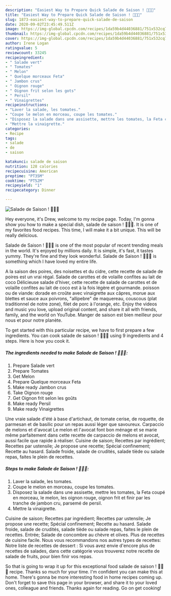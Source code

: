 ```yaml
---
description: "Easiest Way to Prepare Quick Salade de Saison ! 🍅🥬🧅"
title: "Easiest Way to Prepare Quick Salade de Saison ! 🍅🥬🧅"
slug: 1873-easiest-way-to-prepare-quick-salade-de-saison
date: 2020-09-02T23:45:49.511Z
image: https://img-global.cpcdn.com/recipes/1da59b4d44036881/751x532cq70/salade-de-saison-🍅🥬🧅-photo-principale-de-la-recette.jpg
thumbnail: https://img-global.cpcdn.com/recipes/1da59b4d44036881/751x532cq70/salade-de-saison-🍅🥬🧅-photo-principale-de-la-recette.jpg
cover: https://img-global.cpcdn.com/recipes/1da59b4d44036881/751x532cq70/salade-de-saison-🍅🥬🧅-photo-principale-de-la-recette.jpg
author: Irene Logan
ratingvalue: 5
reviewcount: 33245
recipeingredient:
- " Salade vert"
- " Tomates"
- " Melon"
- " Quelque morceaux Feta"
- " Jambon crus"
- " Oignon rouge"
- " Oignon frit selon les gots"
- " Persil"
- " Vinaigrettes"
recipeinstructions:
- "Laver la salade, les tomates."
- "Coupe le melon en morceau, coupe les tomates."
- "Disposez la salade dans une assisette, mettre les tomates, la Feta coupé en morceau, le melon, les oignon rouge, oignon frit et finir par les tranche de jambon cru, parsemé de persil."
- "Mettre la vinaigrette."
categories:
- Recipe
tags:
- salade
- de
- saison

katakunci: salade de saison 
nutrition: 128 calories
recipecuisine: American
preptime: "PT35M"
cooktime: "PT52M"
recipeyield: "1"
recipecategory: Dinner

---
```



![Salade de Saison ! 🍅🥬🧅](https://img-global.cpcdn.com/recipes/1da59b4d44036881/751x532cq70/salade-de-saison-🍅🥬🧅-photo-principale-de-la-recette.jpg)

Hey everyone, it's Drew, welcome to my recipe page. Today, I'm gonna show you how to make a special dish, salade de saison ! 🍅🥬🧅. It is one of my favorites food recipes. This time, I will make it a bit unique. This will be really delicious.

Salade de Saison ! 🍅🥬🧅 is one of the most popular of recent trending meals in the world. It's enjoyed by millions daily. It is simple, it's fast, it tastes yummy. They're fine and they look wonderful. Salade de Saison ! 🍅🥬🧅 is something which I have loved my entire life.

A la saison des poires, des noisettes et du cidre, cette recette de salade de poires est un vrai régal. Salade de carottes et de volaille confites au lait de coco Délicieuse salade d&#39;hiver, cette recette de salade de carottes et de volaille confites au lait de coco est à la fois légère et gourmande. poisson ou de viande: dorade en croûte avec vinaigrette aux câpres, morue aux blettes et sauce aux poivrons, &#34;allipebre&#34; de maquereau, couscous (plat traditionnel de notre zone), filet de porc à l&#39;orange, etc. Enjoy the videos and music you love, upload original content, and share it all with friends, family, and the world on YouTube. Manger de saison est bien meilleur pour nous et pour notre planète.


To get started with this particular recipe, we have to first prepare a few ingredients. You can cook salade de saison ! 🍅🥬🧅 using 9 ingredients and 4 steps. Here is how you cook it.

<!--inarticleads1-->

##### The ingredients needed to make Salade de Saison ! 🍅🥬🧅:

1. Prepare  Salade vert
1. Prepare  Tomates
1. Get  Melon
1. Prepare  Quelque morceaux Feta
1. Make ready  Jambon crus
1. Take  Oignon rouge
1. Get  Oignon frit selon les goûts
1. Make ready  Persil
1. Make ready  Vinaigrettes


Une vraie salade d&#39;été à base d&#39;artichaut, de tomate cerise, de roquette, de parmesan et de basilic pour un repas aussi léger que savoureux. Carpaccio de melons et d&#39;avocat Le melon et l&#39;avocat font bon ménage et se marie même parfaitement dans cette recette de carpaccio de melons et avocat, aussi facile que rapide à réaliser. Cuisine de saison; Recettes par ingrédient; Recettes par ustensile; Je propose une recette; Spécial confinement; Recette au hasard. Salade froide, salade de crudités, salade tiède ou salade repas, faites le plein de recettes. 

<!--inarticleads2-->

##### Steps to make Salade de Saison ! 🍅🥬🧅:

1. Laver la salade, les tomates.
1. Coupe le melon en morceau, coupe les tomates.
1. Disposez la salade dans une assisette, mettre les tomates, la Feta coupé en morceau, le melon, les oignon rouge, oignon frit et finir par les tranche de jambon cru, parsemé de persil.
1. Mettre la vinaigrette.


Cuisine de saison; Recettes par ingrédient; Recettes par ustensile; Je propose une recette; Spécial confinement; Recette au hasard. Salade froide, salade de crudités, salade tiède ou salade repas, faites le plein de recettes. Entrée; Salade de concombre au chèvre et olives. Plus de recettes de cuisine facile. Nous vous recommandons nos autres types de recettes: Notre liste de recettes de dessert : Si vous avez envie d&#39;encore plus de recettes de salades, dans cette catégorie vous trouverez notre recette de salade de fruits, pour bien finir vos repas. 

So that is going to wrap it up for this exceptional food salade de saison ! 🍅🥬🧅 recipe. Thanks so much for your time. I'm confident you can make this at home. There's gonna be more interesting food in home recipes coming up. Don't forget to save this page in your browser, and share it to your loved ones, colleague and friends. Thanks again for reading. Go on get cooking!
